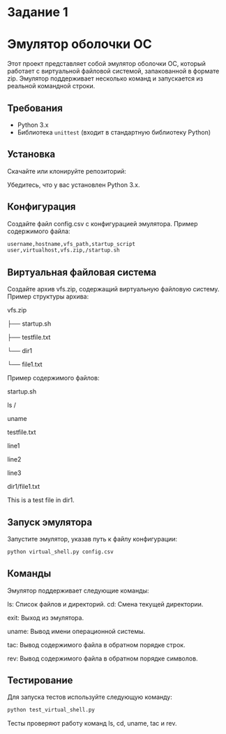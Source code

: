 # Задание 1
 # Эмулятор оболочки ОС

Этот проект представляет собой эмулятор оболочки ОС, который работает с виртуальной файловой системой, запакованной в формате zip. Эмулятор поддерживает несколько команд и запускается из реальной командной строки.

## Требования

- Python 3.x
- Библиотека `unittest` (входит в стандартную библиотеку Python)

## Установка

Скачайте или клонируйте репозиторий:

Убедитесь, что у вас установлен Python 3.x.

## Конфигурация

Создайте файл config.csv с конфигурацией эмулятора. Пример содержимого файла:

```sh
username,hostname,vfs_path,startup_script
user,virtualhost,vfs.zip,/startup.sh
```
## Виртуальная файловая система

Создайте архив vfs.zip, содержащий виртуальную файловую систему. Пример структуры архива:

vfs.zip

├── startup.sh

├── testfile.txt

└── dir1

  └── file1.txt
    

Пример содержимого файлов:

startup.sh

ls /

uname

testfile.txt


line1

line2

line3

dir1/file1.txt


This is a test file in dir1.

## Запуск эмулятора

Запустите эмулятор, указав путь к файлу конфигурации:
```sh
python virtual_shell.py config.csv
```
## Команды

Эмулятор поддерживает следующие команды:

ls: Список файлов и директорий.
cd: Смена текущей директории.

exit: Выход из эмулятора.

uname: Вывод имени операционной системы.

tac: Вывод содержимого файла в обратном порядке строк.

rev: Вывод содержимого файла в обратном порядке символов.

## Тестирование
Для запуска тестов используйте следующую команду:

```sh
python test_virtual_shell.py
```
Тесты проверяют работу команд ls, cd, uname, tac и rev.
